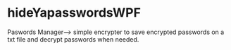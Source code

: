 # hideYapasswordsWPF
Paswords Manager--> simple encrypter to save encrypted passwords on a txt file and decrypt passwords when needed.
